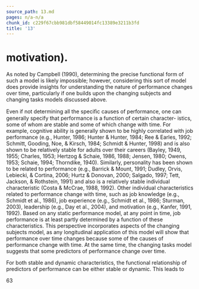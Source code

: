 ```yaml
---
source_path: 13.md
pages: n/a-n/a
chunk_id: c229f67cbb981dbf58449014fc13389e3211b3fd
title: '13'
---
```

# motivation).

As noted by Campbell (1990), determining the precise functional form of such a model is likely impossible; however, considering this sort of model does provide insights for understanding the nature of performance changes over time, particularly if one builds upon the changing subjects and changing tasks models discussed above.

Even if not determining all the speciﬁc causes of performance, one can generally specify that performance is a function of certain character- istics, some of whom are stable and some of which change with time. For example, cognitive ability is generally shown to be highly correlated with job performance (e.g., Hunter, 1986; Hunter & Hunter, 1984; Ree & Earles, 1992; Schmitt, Gooding, Noe, & Kirsch, 1984; Schmidt & Hunter, 1998) and is also shown to be relatively stable for adults over their careers (Bayley, 1949, 1955; Charles, 1953; Hertzog & Schaie, 1986, 1988; Jensen, 1980; Owens, 1953; Schaie, 1994; Thorndike, 1940). Similarly, personality has been shown to be related to performance (e.g., Barrick & Mount, 1991; Dudley, Orvis, Lebiecki, & Cortina, 2006; Hurtz & Donovan, 2000; Salgado, 1997; Tett, Jackson, & Rothstein, 1991) and also is a relatively stable individual characteristic (Costa & McCrae, 1988, 1992). Other individual characteristics related to performance change with time, such as job knowledge (e.g., Schmidt et al., 1986), job experience (e.g., Schmidt et al., 1986; Sturman, 2003), leadership (e.g., Day et al., 2004), and motivation (e.g., Kanfer, 1991, 1992). Based on any static performance model, at any point in time, job performance is at least partly determined by a function of these characteristics. This perspective incorporates aspects of the changing subjects model, as any longitudinal application of this model will show that performance over time changes because some of the causes of performance change with time. At the same time, the changing tasks model suggests that some predictors of performance change over time.

For both stable and dynamic characteristics, the functional relationship of predictors of performance can be either stable or dynamic. This leads to

63
